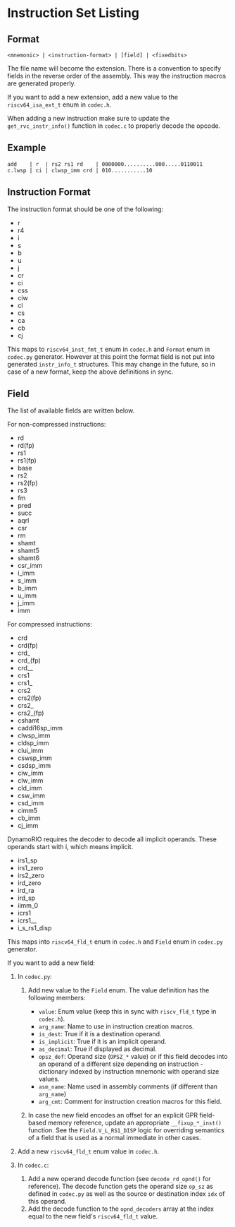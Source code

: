 # Instruction Set Listing

## Format

```text
<mnemonic> | <instruction-format> | [field] | <fixedbits>
```

The file name will become the extension.
There is a convention to specify fields in the reverse order of the assembly.
This way the instruction macros are generated properly.

If you want to add a new extension, add a new value to the `riscv64_isa_ext_t`
enum in `codec.h`.

When adding a new instruction make sure to update the `get_rvc_instr_info()` function in `codec.c` to properly decode the opcode.


## Example

```text
add    | r  | rs2 rs1 rd    | 0000000..........000.....0110011
c.lwsp | ci | clwsp_imm crd | 010...........10
```


## Instruction Format

The instruction format should be one of the following:

- r
- r4
- i
- s
- b
- u
- j
- cr
- ci
- css
- ciw
- cl
- cs
- ca
- cb
- cj

This maps to `riscv64_inst_fmt_t` enum in `codec.h` and `Format` enum in
`codec.py` generator. However at this point the format field is not put into
generated `instr_info_t` structures. This may change in the future, so in case
of a new format, keep the above definitions in sync.


## Field

The list of available fields are written below.

For non-compressed instructions:

- rd
- rd(fp)
- rs1
- rs1(fp)
- base
- rs2
- rs2(fp)
- rs3
- fm
- pred
- succ
- aqrl
- csr
- rm
- shamt
- shamt5
- shamt6
- csr_imm
- i_imm
- s_imm
- b_imm
- u_imm
- j_imm
- imm

For compressed instructions:

- crd
- crd(fp)
- crd_
- crd_(fp)
- crd__
- crs1
- crs1_
- crs2
- crs2(fp)
- crs2_
- crs2_(fp)
- cshamt
- caddi16sp_imm
- clwsp_imm
- cldsp_imm
- clui_imm
- cswsp_imm
- csdsp_imm
- ciw_imm
- clw_imm
- cld_imm
- csw_imm
- csd_imm
- cimm5
- cb_imm
- cj_imm

DynamoRIO requires the decoder to decode all implicit operands. These operands
start with i, which means implicit.

- irs1_sp
- irs1_zero
- irs2_zero
- ird_zero
- ird_ra
- ird_sp
- iimm_0
- icrs1
- icrs1__
- i_s_rs1_disp

This maps into `riscv64_fld_t` enum in `codec.h` and `Field` enum in `codec.py`
generator.

If you want to add a new field:

1. In `codec.py`:

    1. Add new value to the `Field` enum. The value definition has the following
       members:

       - `value`: Enum value (keep this in sync with `riscv_fld_t` type in
         `codec.h`).
       - `arg_name`: Name to use in instruction creation macros.
       - `is_dest`: True if it is a destination operand.
       - `is_implicit`: True if it is an implicit operand.
       - `as_decimal`: True if displayed as decimal.
       - `opsz_def`: Operand size (`OPSZ_*` value) or if this field decodes into
         an operand of a different size depending on instruction - dictionary
         indexed by instruction mnemonic with operand size values.
       - `asm_name`: Name used in assembly comments (if different than
         `arg_name`)
       - `arg_cmt`: Comment for instruction creation macros for this field.

    2. In case the new field encodes an offset for an explicit GPR field-based
       memory reference, update an appropriate `__fixup_*_inst()` function. See
       the `Field.V_L_RS1_DISP` logic for overriding semantics of a field that
       is used as a normal immediate in other cases.

2. Add a new `riscv64_fld_t` enum value in `codec.h`.
3. In `codec.c`:

    1. Add a new operand decode function (see `decode_rd_opnd()` for reference).
       The decode function gets the operand size `op_sz` as defined in
       `codec.py` as well as the source or destination index `idx` of this
       operand.
    2. Add the decode function to the `opnd_decoders` array at the index equal
       to the new field's `riscv64_fld_t` value.
